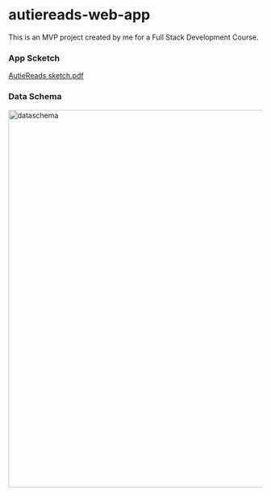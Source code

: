 # autiereads-web-app
This is an MVP project created by me for a Full Stack Development Course.

### App Scketch

[AutieReads sketch.pdf](https://github.com/catalinasinger/autiereads-web-app/files/10498927/AutieReads.sketch.pdf)

### Data Schema

<img width="749" alt="dataschema" src="https://user-images.githubusercontent.com/113172663/214549925-93391b1b-82ff-4347-a365-ea808ab1a71a.png">

